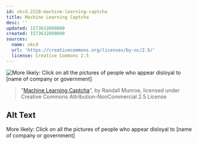 ```yaml
---
id: xkcd.2228-machine-learning-captcha
title: Machine Learning Captcha
desc: ''
updated: 1573632000000
created: 1573632000000
sources:
  name: xkcd
  url: 'https://creativecommons.org/licenses/by-nc/2.5/'
  license: Creative Commons 2.5
---
```

![More likely: Click on all the pictures of people who appear disloyal to \[name of company or government\]](https://imgs.xkcd.com/comics/machine_learning_captcha.png)
> "[Machine Learning Captcha](https://xkcd.com/2228/)", by Randall Munroe, licensed under Creative Commons Attribution-NonCommercial 2.5 License

## Alt Text
More likely: Click on all the pictures of people who appear disloyal to \[name of company or government\]
